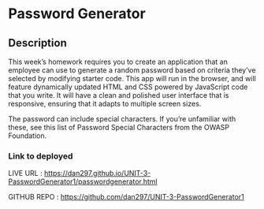 # Password Generator

## Description

This week’s homework requires you to create an application that an employee can use to generate a random password based on criteria they’ve selected by modifying starter code. This app will run in the browser, and will feature dynamically updated HTML and CSS powered by JavaScript code that you write. It will have a clean and polished user interface that is responsive, ensuring that it adapts to multiple screen sizes.

The password can include special characters. If you’re unfamiliar with these, see this list of Password Special Characters from the OWASP Foundation.


### Link to deployed

LIVE URL : https://dan297.github.io/UNIT-3-PasswordGenerator1/passwordgenerator.html

GITHUB REPO : https://github.com/dan297/UNIT-3-PasswordGenerator1
